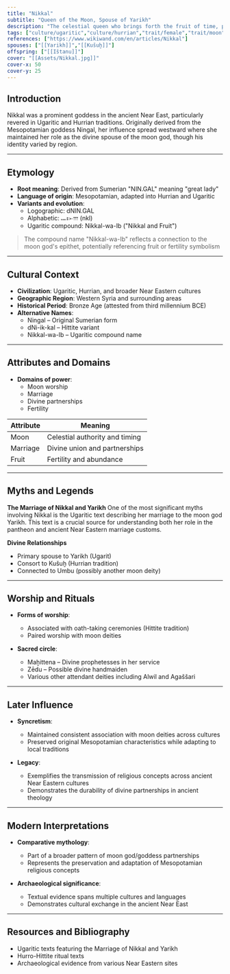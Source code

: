 ```yaml
---
title: "Nikkal"
subtitle: "Queen of the Moon, Spouse of Yarikh"
description: "The celestial queen who brings forth the fruit of time, partner to the moon god in ancient Near Eastern traditions"
tags: ["culture/ugaritic","culture/hurrian","trait/female","trait/moon","trait/marriage","trait/fertility"]
references: ["https://www.wikiwand.com/en/articles/Nikkal"]
spouses: ["[[Yarikh]]","[[Kušuḫ]]"]
offspring: ["[[Ištanu]]"]
cover: "[[Assets/Nikkal.jpg]]"
cover-x: 50
cover-y: 25
---
```

## Introduction

Nikkal was a prominent goddess in the ancient Near East, particularly revered in Ugaritic and Hurrian traditions. Originally derived from the Mesopotamian goddess Ningal, her influence spread westward where she maintained her role as the divine spouse of the moon god, though his identity varied by region.

---

## Etymology

- **Root meaning**: Derived from Sumerian "NIN.GAL" meaning "great lady"
- **Language of origin**: Mesopotamian, adapted into Hurrian and Ugaritic
- **Variants and evolution**: 
  - Logographic: dNIN.GAL
  - Alphabetic: 𐎐𐎋𐎍 (nkl)
  - Ugaritic compound: Nikkal-wa-Ib ("Nikkal and Fruit")

> The compound name "Nikkal-wa-Ib" reflects a connection to the moon god's epithet, potentially referencing fruit or fertility symbolism

---

## Cultural Context

- **Civilization**: Ugaritic, Hurrian, and broader Near Eastern cultures
- **Geographic Region**: Western Syria and surrounding areas
- **Historical Period**: Bronze Age (attested from third millennium BCE)
- **Alternative Names**:
  - Ningal – Original Sumerian form
  - dNi-ik-kal – Hittite variant
  - Nikkal-wa-Ib – Ugaritic compound name

---

## Attributes and Domains

- **Domains of power**: 
  - Moon worship
  - Marriage
  - Divine partnerships
  - Fertility

| Attribute | Meaning |
|-----------|----------|
| Moon | Celestial authority and timing |
| Marriage | Divine union and partnerships |
| Fruit | Fertility and abundance |

---

## Myths and Legends

**The Marriage of Nikkal and Yarikh**
One of the most significant myths involving Nikkal is the Ugaritic text describing her marriage to the moon god Yarikh. This text is a crucial source for understanding both her role in the pantheon and ancient Near Eastern marriage customs.

**Divine Relationships**
- Primary spouse to Yarikh (Ugarit)
- Consort to Kušuḫ (Hurrian tradition)
- Connected to Umbu (possibly another moon deity)

---

## Worship and Rituals

- **Forms of worship**: 
  - Associated with oath-taking ceremonies (Hittite tradition)
  - Paired worship with moon deities

- **Sacred circle**: 
  - Maḫittena – Divine prophetesses in her service
  - Zēdu – Possible divine handmaiden
  - Various other attendant deities including Alwil and Agaššari

---

## Later Influence

- **Syncretism**: 
  - Maintained consistent association with moon deities across cultures
  - Preserved original Mesopotamian characteristics while adapting to local traditions

- **Legacy**:
  - Exemplifies the transmission of religious concepts across ancient Near Eastern cultures
  - Demonstrates the durability of divine partnerships in ancient theology

---

## Modern Interpretations

- **Comparative mythology**: 
  - Part of a broader pattern of moon god/goddess partnerships
  - Represents the preservation and adaptation of Mesopotamian religious concepts

- **Archaeological significance**:
  - Textual evidence spans multiple cultures and languages
  - Demonstrates cultural exchange in the ancient Near East

---

## Resources and Bibliography

- Ugaritic texts featuring the Marriage of Nikkal and Yarikh
- Hurro-Hittite ritual texts
- Archaeological evidence from various Near Eastern sites